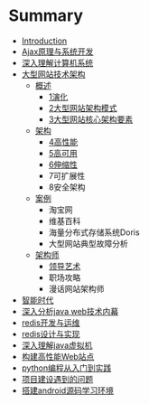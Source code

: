 # Summary

* [Introduction](README.md)
* [Ajax原理与系统开发](ajax-ylyxtkf.md)
* [深入理解计算机系统](shen-ru-li-jie-ji-suan-ji-xi-tong.md)
* [大型网站技术架构](daxingwangzhanjiagou.md)
  * [概述](daxingwangzhanjiagou/gai-shu.md)
    * [1演化](daxingwangzhanjiagou/gai-shu/1yan-hua.md)
    * [2大型网站架构模式](daxingwangzhanjiagou/gai-shu/2da-xing-wang-zhan-jia-gou-mo-shi.md)
    * [3大型网站核心架构要素](daxingwangzhanjiagou/gai-shu/3da-xing-wang-zhan-he-xin-jia-gou-yao-su.md)
  * [架构](daxingwangzhanjiagou/jia-gou.md)
    * [4高性能](daxingwangzhanjiagou/jia-gou/4gao-xing-neng.md)
    * [5高可用](daxingwangzhanjiagou/jia-gou/5gao-ke-yong.md)
    * [6伸缩性](daxingwangzhanjiagou/jia-gou/6shen-suo-xing.md)
    * 7可扩展性
    * 8安全架构
  * [案例](daxingwangzhanjiagou/an-li.md)
    * 淘宝网
    * 维基百科
    * 海量分布式存储系统Doris
    * 大型网站典型故障分析
  * [架构师](daxingwangzhanjiagou/jia-gou-shi.md)
    * [领导艺术](daxingwangzhanjiagou/jia-gou-shi/ling-dao-yi-zhu.md)
    * 职场攻略
    * 漫话网站架构师
* [智能时代](zhi-neng-shi-dai.md)
* [深入分析java web技术内幕](shen-ru-fen-xi-java-web-ji-zhu-nei-mu.md)
* [redis开发与运维](rediskai-fa-yu-yun-wei.md)
* [redis设计与实现](redisshe-ji-yu-shi-xian.md)
* [深入理解java虚拟机](shen-ru-li-jie-java-xu-ni-ji.md)
* [构建高性能Web站点](gou-jian-gao-xing-neng-web-zhan-dian.md)
* [python编程从入门到实践](pythonbian-cheng-cong-ru-men-dao-shi-jian.md)
* [项目建设遇到的问题](xiang-mu-jian-she-yu-dao-de-wen-ti.md)
* [搭建android源码学习环境](da-jian-android-yuan-ma-xue-xi-huan-jing.md)

